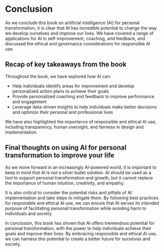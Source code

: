 # Conclusion

As we conclude this book on artificial intelligence (AI) for personal transformation, it is clear that AI has incredible potential to change the way we develop ourselves and improve our lives. We have covered a range of applications for AI in self-improvement, coaching, and feedback, and discussed the ethical and governance considerations for responsible AI use.

Recap of key takeaways from the book
------------------------------------

Throughout the book, we have explored how AI can:

* Help individuals identify areas for improvement and develop personalized action plans to achieve their goals
* Provide personalized coaching and feedback to improve performance and engagement
* Leverage data-driven insights to help individuals make better decisions and optimize their personal and professional lives

We have also highlighted the importance of responsible and ethical AI use, including transparency, human oversight, and fairness in design and implementation.

Final thoughts on using AI for personal transformation to improve your life
---------------------------------------------------------------------------

As we move forward in an increasingly AI-powered world, it is important to keep in mind that AI is not a silver bullet solution. AI should be used as a tool to support personal transformation and growth, but it cannot replace the importance of human intuition, creativity, and empathy.

It is also critical to consider the potential risks and pitfalls of AI implementation and take steps to mitigate them. By following best practices for responsible and ethical AI use, we can ensure that AI serves its intended purpose of facilitating personal transformation while avoiding harm to individuals and society.

In conclusion, this book has shown that AI offers tremendous potential for personal transformation, with the power to help individuals achieve their goals and improve their lives. By embracing responsible and ethical AI use, we can harness this potential to create a better future for ourselves and society.